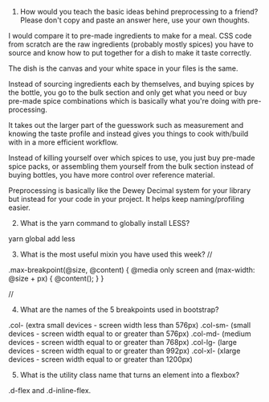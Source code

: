 <!-- Answers to the Self Study Questions go here -->

1. How would you teach the basic ideas behind preprocessing to a friend?  Please don't copy and paste an answer here, use your own thoughts.

I would compare it to pre-made ingredients to make for a meal. CSS code from scratch are the raw ingredients (probably mostly spices) you have to source and know how to put together for a dish to make it taste correctly. 

The dish is the canvas and your white space in your files is the same. 

Instead of sourcing ingredients each by themselves, and buying spices by the bottle, you go to the bulk section and only get what you need or buy pre-made spice combinations which is basically what you're doing with pre-processing.

It takes out the larger part of the guesswork such as measurement and knowing the taste profile and instead gives you things to cook with/build with in a more efficient workflow. 

Instead of killing yourself over which spices to use, you just buy pre-made spice packs, or assembling them yourself from the bulk section instead of buying bottles, you have more control over reference material.

Preprocessing is basically like the Dewey Decimal system for your library but instead for your code in your project. It helps keep naming/profiling easier. 


2. What is the yarn command to globally install LESS?

yarn global add less

3. What is the most useful mixin you have used this week?
//

.max-breakpoint(@size, @content) {
  @media only screen and (max-width: @size + px) { @content(); }
}

//

4. What are the names of the 5 breakpoints used in bootstrap?

.col- (extra small devices - screen width less than 576px)
.col-sm- (small devices - screen width equal to or greater than 576px)
.col-md- (medium devices - screen width equal to or greater than 768px)
.col-lg- (large devices - screen width equal to or greater than 992px)
.col-xl- (xlarge devices - screen width equal to or greater than 1200px)

5. What is the utility class name that turns an element into a flexbox?

.d-flex and .d-inline-flex.